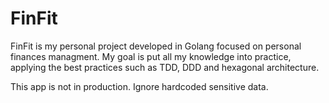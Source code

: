 # FinFit
FinFit is my personal project developed in Golang focused on personal finances managment. My goal is put all my knowledge into practice, applying the best practices such as TDD, DDD and hexagonal architecture.

This app is not in production. Ignore hardcoded sensitive data.
